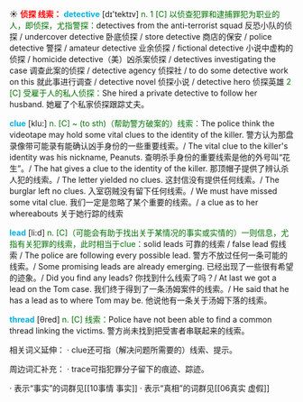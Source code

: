 ☀ <font color="red">**侦探 线索：**</font>
<font color="sky blue">**detective**</font> [dɪ'tektɪv] 
<font color="rgb(227, 108, 9)">n. 1 [C] 以侦查犯罪和逮捕罪犯为职业的人，即侦探，尤指警探：</font>detectives from the anti-terrorist squad 反恐小队的侦探 / undercover detective 卧底侦探 / store detective 商店的保安 / police detective 警探 / amateur detective 业余侦探 / fictional detective 小说中虚构的侦探 / homicide detective（美）凶杀案侦探 / detectives investigating the case 调查此案的侦探 / detective agency 侦探社 / to do some detective work on this 就此事进行调查 / detective novel 侦探小说 / detective hero 侦探英雄 <font color="rgb(227, 108, 9)">2 [C] 受雇于人的私人侦探：</font>She hired a private detective to follow her husband. 她雇了个私家侦探跟踪丈夫。
           
<font color="sky blue">**clue**</font> [klu:]
<font color="rgb(227, 108, 9)">n. [C] ~ (to sth)（帮助警方破案的）线索：</font>The police think the videotape may hold some vital clues to the identity of the killer. 警方认为那盘录像带可能录有能确认凶手身份的一些重要线索。/ The vital clue to the killer's identity was his nickname, Peanuts. 查明杀手身份的重要线索是他的外号叫“花生”。/ The hat gives a clue to the identity of the killer. 那顶帽子提供了辨认杀人犯的线索。/ The letter yielded no clues. 这封信没有提供任何线索。/ The burglar left no clues. 入室窃贼没有留下任何线索。/ We must have missed some vital clue. 我们一定是忽略了某个重要的线索。/ a clue as to her whereabouts 关于她行踪的线索

<font color="sky blue">**lead**</font> [li:d] 
<font color="rgb(227, 108, 9)">n. [C]（可能会有助于找出关于某情况的事实或实情的）一则信息，尤指有关犯罪的线索，此时相当于clue：</font>solid leads 可靠的线索 / false lead 假线索 / The police are following every possible lead. 警方不放过任何一条可能的线索。/ Some promising leads are already emerging. 已经出现了一些很有希望的迹象。/ Did you find any leads? 你找到什么线索了吗？/ At last we got a lead on the Tom case. 我们终于得到了一条汤姆案件的线索。/ He said that he has a lead as to where Tom may be. 他说他有一条关于汤姆下落的线索。

<font color="sky blue">**thread**</font> [θred] 
<font color="rgb(227, 108, 9)">n. [C] 线索：</font>Police have not been able to find a common thread linking the victims. 警方尚未找到把受害者串联起来的线索。

相关词义延伸：
· clue还可指（解决问题所需要的）线索、提示。

周边词汇补充：
· trace可指犯罪分子留下的痕迹、踪迹。

· 表示“事实”的词群见[[10事情 事实]]
· 表示“真相”的词群见[[06真实 虚假]]
